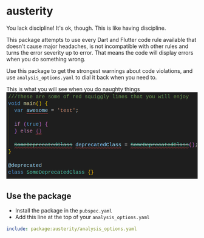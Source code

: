 # austerity

You lack discipline! It's ok, though. This is like having discipline.

This package attempts to use every Dart and Flutter code rule available that doesn't cause major headaches, is not incompatible with other rules and turns the error severity up to error. That means the code will display errors when you do something wrong. 

Use this package to get the strongest warnings about code violations, and use `analysis_options.yaml` to dial it back when you need to.

This is what you will see when you do naughty things
![errors](https://github.com/MelbourneDeveloper/austerity/blob/main/doc/images/errors.png) 

## Use the package

- Install the package in the `pubspec.yaml`
- Add this line at the top of your `analysis_options.yaml`

```yaml
include: package:austerity/analysis_options.yaml
```
